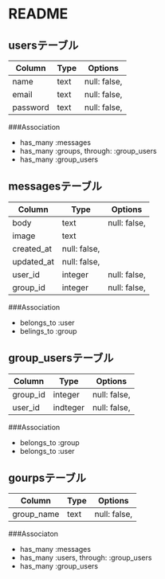 # README


## usersテーブル

|Column|Type|Options|
|------|----|-------|
|name|text|null: false, 
|email|text|null: false, 
|password|text|null: false, 

###Association
- has_many :messages
- has_many :groups, through: :group_users
- has_many :group_users



## messagesテーブル

|Column|Type|Options|
|------|----|-------|
|body|text|null: false,|
|image|text|
|created_at|null: false,|
|updated_at|null: false,|
|user_id|integer|null: false, 
|group_id|integer|null: false, 

###Association
- belongs_to :user
- belings_to :group


## group_usersテーブル

|Column|Type|Options|
|------|----|-------|
|group_id|integer|null: false, 
|user_id|indteger|null: false, 

###Association
- belongs_to :group
- belongs_to :user


## gourpsテーブル

|Column|Type|Options|
|------|----|-------|
|group_name|text|null: false, 

###Associaton
- has_many :messages
- has_many :users, through: :group_users
- has_many :group_users
